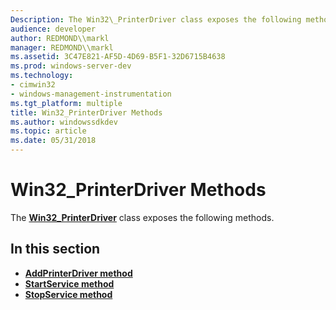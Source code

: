 ```yaml
---
Description: The Win32\_PrinterDriver class exposes the following methods.
audience: developer
author: REDMOND\\markl
manager: REDMOND\\markl
ms.assetid: 3C47E821-AF5D-4D69-B5F1-32D6715B4638
ms.prod: windows-server-dev
ms.technology:
- cimwin32
- windows-management-instrumentation
ms.tgt_platform: multiple
title: Win32_PrinterDriver Methods
ms.author: windowssdkdev
ms.topic: article
ms.date: 05/31/2018
---
```


# Win32\_PrinterDriver Methods

The [**Win32\_PrinterDriver**](win32-printerdriver.md) class exposes the following methods.

## In this section

-   [**AddPrinterDriver method**](addprinterdriver-method-in-class-win32-printerdriver.md)
-   [**StartService method**](startservice-method-in-class-win32-printerdriver.md)
-   [**StopService method**](stopservice-method-in-class-win32-printerdriver.md)

 

 



